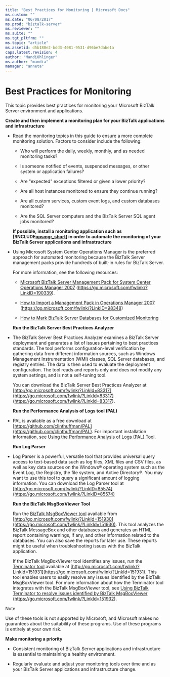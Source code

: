 ```yaml
---
title: "Best Practices for Monitoring | Microsoft Docs"
ms.custom: ""
ms.date: "06/08/2017"
ms.prod: "biztalk-server"
ms.reviewer: ""
ms.suite: ""
ms.tgt_pltfrm: ""
ms.topic: "article"
ms.assetid: d5b180e2-bdd3-4081-9531-d96be7dabe1a
caps.latest.revision: 4
author: "MandiOhlinger"
ms.author: "mandia"
manager: "anneta"
---
```

# Best Practices for Monitoring
This topic provides best practices for monitoring your Microsoft BizTalk Server environment and applications.

 **Create and then implement a monitoring plan for your BizTalk applications and infrastructure**

- Read the monitoring topics in this guide to ensure a more complete monitoring solution. Factors to consider include the following:

  -   Who will perform the daily, weekly, monthly, and as needed monitoring tasks?

  -   Is someone notified of events, suspended messages, or other system or application failures?

  -   Are "expected" exceptions filtered or given a lower priority?

  -   Are all host instances monitored to ensure they continue running?

  -   Are all custom services, custom event logs, and custom databases monitored?

  -   Are the SQL Server computers and the BizTalk Server SQL agent jobs monitored?

  **If possible, install a monitoring application such as [!INCLUDE[opsmgr_short](../includes/opsmgr-short-md.md)] in order to automate the monitoring of your BizTalk Server applications and infrastructure**

- Using Microsoft System Center Operations Manager is the preferred approach for automated monitoring because the BizTalk Server management packs provide hundreds of built-in rules for BizTalk Server.

   For more information, see the following resources:

  -   [Microsoft BizTalk Server Management Pack for System Center Operations Manager 2007](https://go.microsoft.com/fwlink/?LinkID=190339) (https://go.microsoft.com/fwlink/?LinkID=190339).

  -   [How to Import a Management Pack in Operations Manager 2007](https://go.microsoft.com/fwlink/?LinkID=98348) (https://go.microsoft.com/fwlink/?LinkID=98348)

  -   [How to Mark BizTalk Server Databases for Customized Monitoring](../technical-guides/how-to-mark-biztalk-server-databases-for-customized-monitoring.md)

  **Run the BizTalk Server Best Practices Analyzer**

- The BizTalk Server Best Practices Analyzer examines a BizTalk Server deployment and generates a list of issues pertaining to best practices standards. The tool performs configuration-level verification by gathering data from different information sources, such as Windows Management Instrumentation (WMI) classes, SQL Server databases, and registry entries. The data is then used to evaluate the deployment configuration. The tool reads and reports only and does not modify any system settings, and is not a self-tuning tool.

   You can download the BizTalk Server Best Practices Analyzer at [http://go.microsoft.com/fwlink/?LinkId=83317](https://go.microsoft.com/fwlink/?LinkId=83317) (https://go.microsoft.com/fwlink/?LinkId=83317).

  **Run the Performance Analysis of Logs tool (PAL)**

- PAL is available as a free download at [https://github.com/clinthuffman/PAL](https://github.com/clinthuffman/PAL). For important installation information, see [Using the Performance Analysis of Logs (PAL) Tool](../technical-guides/using-the-performance-analysis-of-logs-pal-tool.md).

  **Run Log Parser**

- Log Parser is a powerful, versatile tool that provides universal query access to text-based data such as log files, XML files and CSV files, as well as key data sources on the Windows® operating system such as the Event Log, the Registry, the file system, and Active Directory®. You may want to use this tool to query a significant amount of logging information. You can download the Log Parser tool at [http://go.microsoft.com/fwlink/?LinkID=85574](https://go.microsoft.com/fwlink/?LinkID=85574)

  **Run the BizTalk MsgBoxViewer Tool**

  Run the [BizTalk MsgBoxViewer tool](https://go.microsoft.com/fwlink/?LinkId=151930) available from [http://go.microsoft.com/fwlink/?LinkId=151930](https://go.microsoft.com/fwlink/?LinkId=151930). This tool analyzes the BizTalk MessageBox and other databases and generates an HTML report containing warnings, if any, and other information related to the databases. You can also save the reports for later use. These reports might be useful when troubleshooting issues with the BizTalk application.

  If the BizTalk MsgBoxViewer tool identifies any issues, run the [Terminator tool](https://go.microsoft.com/fwlink/?LinkId=151931) available at [http://go.microsoft.com/fwlink/?LinkId=151931](https://go.microsoft.com/fwlink/?LinkId=151931). This tool enables users to easily resolve any issues identified by the BizTalk MsgBoxViewer tool. For more information about how the Terminator tool integrates with the BizTalk MsgBoxViewer tool, see [Using BizTalk Terminator to resolve issues identified by BizTalk MsgBoxViewer](https://go.microsoft.com/fwlink/?LinkId=151932) (https://go.microsoft.com/fwlink/?LinkId=151932).

> [!NOTE]
>  Use of these tools is not supported by Microsoft, and Microsoft makes no guarantees about the suitability of these programs. Use of these programs is entirely at your own risk.

 **Make monitoring a priority**

-   Consistent monitoring of BizTalk Server applications and infrastructure is essential to maintaining a healthy environment.

-   Regularly evaluate and adjust your monitoring tools over time and as your BizTalk Server applications and infrastructure change.